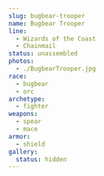 ```yaml
---
slug: bugbear-trooper
name: Bugbear Trooper
line:
  - Wizards of the Coast
  - Chainmail
status: unassembled
photos:
  - ./BugbearTrooper.jpg
race:
  - bugbear
  - orc
archetype:
  - fighter
weapons:
  - spear
  - mace
armor:
  - shield
gallery:
  status: hidden
---
```

